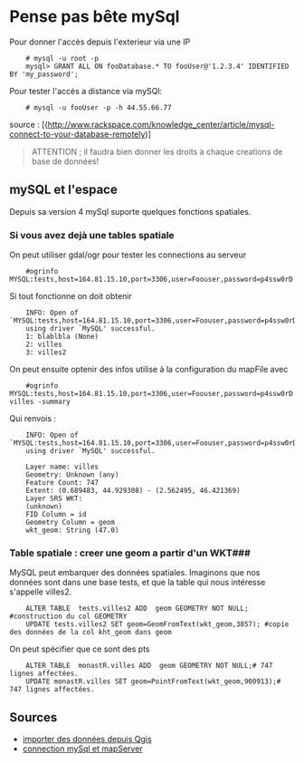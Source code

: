 Pense pas bête mySql
====================

Pour donner l'accès depuis l'exterieur via une IP

        # mysql -u root -p
        mysql> GRANT ALL ON fooDatabase.* TO fooUser@'1.2.3.4' IDENTIFIED BY 'my_password';

Pour tester l'accès a distance via mySQl:

        # mysql -u fooUser -p -h 44.55.66.77

source : [(http://www.rackspace.com/knowledge_center/article/mysql-connect-to-your-database-remotely)]

> ATTENTION ; il faudra bien donner les droits à chaque creations de base de données!

## mySQL et l'espace ##

Depuis sa version 4 mySql suporte quelques fonctions spatiales.

### Si vous avez dejà une tables spatiale ###

On peut utiliser gdal/ogr pour tester les connections au serveur

        #ogrinfo MYSQL:tests,host=164.81.15.10,port=3306,user=Foouser,password=p4ssw0rD

Si tout fonctionne on doit obtenir

        INFO: Open of `MYSQL:tests,host=164.81.15.10,port=3306,user=Foouser,password=p4ssw0rD'
        using driver `MySQL' successful.
        1: blablbla (None)
        2: villes
        3: villes2

On peut ensuite optenir des infos utilise à la configuration du mapFile avec

        #ogrinfo MYSQL:tests,host=164.81.15.10,port=3306,user=Foouser,password=p4ssw0rD villes -summary

Qui renvois :

        INFO: Open of `MYSQL:tests,host=164.81.15.10,port=3306,user=Foouser,password=p4ssw0rD'
        using driver `MySQL' successful.

        Layer name: villes
        Geometry: Unknown (any)
        Feature Count: 747
        Extent: (0.689483, 44.929308) - (2.562495, 46.421369)
        Layer SRS WKT:
        (unknown)
        FID Column = id
        Geometry Column = geom
        wkt_geom: String (47.0)


### Table spatiale : creer une geom a partir d'un WKT###
MySQL peut embarquer des données spatiales. Imaginons que nos données sont dans
une base tests, et que la table qui nous intéresse s'appelle villes2.

        ALTER TABLE  tests.villes2 ADD  geom GEOMETRY NOT NULL; #construction du col GEOMETRY
        UPDATE tests.villes2 SET geom=GeomFromText(wkt_geom,3857); #copie des données de la col kht_geom dans geom

On peut spécifier que ce sont des pts

        ALTER TABLE  monastR.villes ADD  geom GEOMETRY NOT NULL;# 747 lignes affectées.
        UPDATE monastR.villes SET geom=PointFromText(wkt_geom,900913);# 747 lignes affectées.

## Sources ##
* [importer des données depuis Qgis](http://dogeo.fr/index.php/web-carto/17-importer-une-couche-spatiale-dans-mysql)
* [connection mySql et mapServer](http://mapserver.org/fr/input/vector/mysql.html#mysql)
